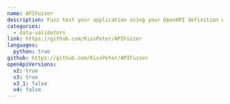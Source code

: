 ```yaml
---
name: APIFuzzer
description: Fuzz test your application using your OpenAPI definition without coding. Integrate into CI/CD, get Junit XML test result and JSON report of failures
categories:
  - data-validators
link: https://github.com/KissPeter/APIFuzzer
languages:
  python: true
github: https://github.com/KissPeter/APIFuzzer
openApiVersions:
  v2: true
  v3: true
  v3_1: false
  v4: false
---
```

